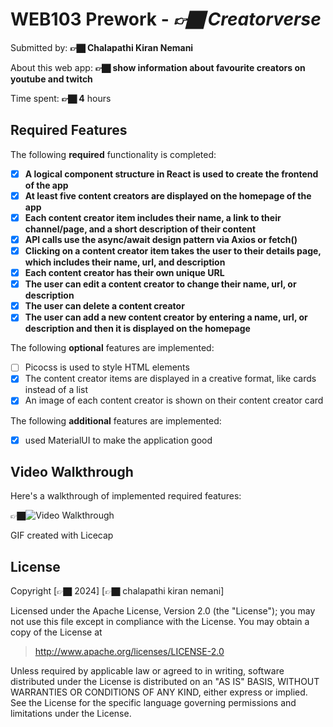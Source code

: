 # WEB103 Prework - _👉🏿 Creatorverse_

Submitted by: **👉🏿 Chalapathi Kiran Nemani**

About this web app: **👉🏿 show information about favourite creators on youtube and twitch**

Time spent: **👉🏿 4** hours

## Required Features

The following **required** functionality is completed:

<!-- 👉🏿👉🏿👉🏿 Make sure to check off completed functionality below -->

- [x] **A logical component structure in React is used to create the frontend of the app**
- [x] **At least five content creators are displayed on the homepage of the app**
- [x] **Each content creator item includes their name, a link to their channel/page, and a short description of their content**
- [x] **API calls use the async/await design pattern via Axios or fetch()**
- [x] **Clicking on a content creator item takes the user to their details page, which includes their name, url, and description**
- [x] **Each content creator has their own unique URL**
- [x] **The user can edit a content creator to change their name, url, or description**
- [x] **The user can delete a content creator**
- [x] **The user can add a new content creator by entering a name, url, or description and then it is displayed on the homepage**

The following **optional** features are implemented:

- [ ] Picocss is used to style HTML elements
- [x] The content creator items are displayed in a creative format, like cards instead of a list
- [x] An image of each content creator is shown on their content creator card

The following **additional** features are implemented:

- [x] used MaterialUI to make the application good

## Video Walkthrough

Here's a walkthrough of implemented required features:

👉🏿<img src='https://github.com/kirannemani-11/createrverse/blob/main/codepath_2.gif' title='Video Walkthrough' width='' alt='Video Walkthrough' />

<!-- Replace this with whatever GIF tool you used! -->

GIF created with Licecap

## License

Copyright [👉🏿 2024] [👉🏿 chalapathi kiran nemani]

Licensed under the Apache License, Version 2.0 (the "License"); you may not use this file except in compliance with the License. You may obtain a copy of the License at

> http://www.apache.org/licenses/LICENSE-2.0

Unless required by applicable law or agreed to in writing, software distributed under the License is distributed on an "AS IS" BASIS, WITHOUT WARRANTIES OR CONDITIONS OF ANY KIND, either express or implied. See the License for the specific language governing permissions and limitations under the License.
